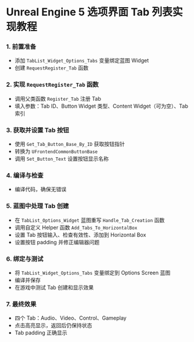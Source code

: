 # Unreal Engine 5 选项界面 Tab 列表实现教程

### 1. 前置准备

- 添加 `TabList_Widget_Options_Tabs` 变量绑定蓝图 Widget
- 创建 `RequestRegister_Tab` 函数

### 2. 实现 `RequestRegister_Tab` 函数

- 调用父类函数 `Register_Tab` 注册 Tab
- 填入参数：Tab ID、Button Widget 类型、Content Widget（可为空）、Tab 索引

### 3. 获取并设置 Tab 按钮

- 使用 `Get_Tab_Button_Base_By_ID` 获取按钮指针
- 转换为 `UFrontendCommonButtonBase`
- 调用 `Set_Button_Text` 设置按钮显示名称

### 4. 编译与检查

- 编译代码，确保无错误

### 5. 蓝图中处理 Tab 创建

- 在 `TabList_Options_Widget` 蓝图重写 `Handle_Tab_Creation` 函数
- 调用自定义 Helper 函数 `Add_Tabs_To_HorizontalBox`
- 设置 Tab 按钮输入、检查有效性、添加到 Horizontal Box
- 设置按钮 padding 并修正编辑器问题

### 6. 绑定与测试

- 将 `TabList_Widget_Options_Tabs` 变量绑定到 Options Screen 蓝图
- 编译并保存
- 在游戏中测试 Tab 创建和显示效果

### 7. 最终效果

- 四个 Tab：Audio、Video、Control、Gameplay
- 点击高亮显示，返回后仍保持状态
- Tab padding 正确显示